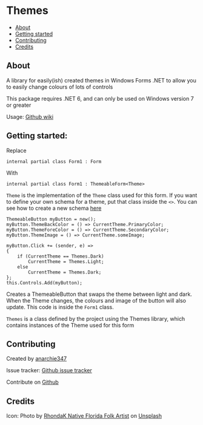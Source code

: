 # Themes

* [About](#about)
* [Getting started](#getting-started)
* [Contributing](#contributing)
* [Credits](#credits)

## About
A library for easily(ish) created themes in Windows Forms .NET to allow you to easily change colours of lots of controls

This package requires .NET 6, and can only be used on Windows version 7 or greater

Usage: [Github wiki](https://github.com/anarchie347/Themes/wiki)

## Getting started:
Replace 
```
internal partial class Form1 : Form
```
With
```
internal partial class Form1 : ThemeableForm<Theme>
```
`Theme` is the implementation of the `Theme` class used for this form. If you want to define your own schema for a theme, put that class inside the `<>`. You can see how to create a new schema [here](https://github.com/anarchie347/Themes/wiki/Defining-a-Theme-schema)


```
ThemeableButton myButton = new();
myButton.ThemeBackColor = () => CurrentTheme.PrimaryColor;
myButton.ThemeForeColor = () => CurrentTheme.SecondaryColor;
myButton.ThemeImage = () => CurrentTheme.someImage;

myButton.Click += (sender, e) =>
{
    if (CurrentTheme == Themes.Dark)
        CurrentTheme = Themes.Light;
    else
        CurrentTheme = Themes.Dark;
};
this.Controls.Add(myButton);
```
Creates a ThemeableButton that swaps the theme between light and dark. When the Theme changes, the colours and image of the button will also update. This code is inside the `Form1` class.

`Themes` is a class defined by the project using the Themes library, which contains instances of the Theme used for this form

## Contributing
Created by [anarchie347](https://github.com/anarchie347)

Issue tracker: [Github issue tracker](https://github.com/anarchie347/Themes/issues)

Contribute on [Github](https://github.com/anarchie347/Themes)


## Credits
Icon: Photo by [RhondaK Native Florida Folk Artist](https://unsplash.com/@rhondak?utm_source=unsplash&utm_medium=referral&utm_content=creditCopyText) on [Unsplash](https://unsplash.com/photos/_Yc7OtfFn-0?utm_source=unsplash&utm_medium=referral&utm_content=creditCopyText)
  
